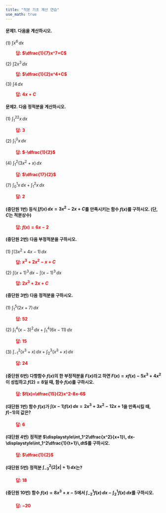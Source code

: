 ```yaml
---
title: "적분 기초 계산 연습"
use_math: true
---
```

#### 문제1. 다음을 계산하시오. 

(1) $\displaystyle\int x^6\,dx$

**<span style="color: red;">$\qquad$답: $\dfrac{1}{7}x^7+C$</span>**

(2) $\displaystyle\int 2 x^3\,dx$

**<span style="color: red;">$\qquad$답: $\dfrac{1}{2}x^4+C$</span>**

(3) $\displaystyle\int 4\,dx$

**<span style="color: red;">$\qquad$답: $4x+C$</span>**


#### 문제2. 다음 정적분을 계산하시오. 

(1) $\displaystyle\int_1^22 x\,dx$

**<span style="color: red;">$\qquad$답: $3$</span>**

(2) $\displaystyle\int_1^0x\,dx$

**<span style="color: red;">$\qquad$답: $-\dfrac{1}{2}$</span>**

(4) $\displaystyle\int_1^2 (3x^2+x)\,dx$

**<span style="color: red;">$\qquad$답: $\dfrac{17}{2}$</span>**

(7) $\displaystyle\int_0^1 x\, dx+\displaystyle\int_1^2 x\,dx$

**<span style="color: red;">$\qquad$답: $2$</span>**


#### (중단원 1번) 등식 $\displaystyle\int f(x)\,dx=3x^2-2x+C$를 만족시키는 함수 $f(x)$를 구하시오. (단, $C$는 적분상수)

**<span style="color: red;">$\qquad$답: $f(x)=6x-2$</span>**

#### (중단원 2번) 다음 부정적분을 구하시오. 

(1) $\displaystyle\int(3 x^2+4 x-1)\,dx$

**<span style="color: red;">$\qquad$답: $x^3+2x^2-x+C$</span>**

(2) $\displaystyle\int(x+1)^3\, dx-\displaystyle\int(x-1)^3\,dx$

**<span style="color: red;">$\qquad$답: $2x^3+2x+C$</span>**

#### (중단원 3번) 다음 정적분을 구하시오. 

(1) $\displaystyle\int_1^5(2 x+7)\,dx$

**<span style="color: red;">$\qquad$답: $52$</span>**

(2) $\displaystyle\int_1^4(x-3)^2\, dx+\displaystyle\int_1^4(6 x-11)\,dx$

**<span style="color: red;">$\qquad$답: $15$</span>**

(3) $\displaystyle\int_{-1}^2(x^3+x)\, dx+\displaystyle\int_2^3(x^3+x)\,dx$

**<span style="color: red;">$\qquad$답: $24$</span>**

#### (중단원 6번) 다항함수 $f(x)$의 한 부정적분을 $F(x)$라고 하면 $F(x)=xf(x)-5x^3+4x^2$이 성립하고 $f(2)=8$일 때, 함수 $f(x)$를 구하시오. 

**<span style="color: red;">$\qquad$답: $f(x)=\dfrac{15}{2}x^2-8x-6$</span>**

#### (대단원 1번) 함수 $f(x)$가 $\displaystyle\int(x-1)f(x)\,dx=2x^3+3x^2-12x+1$을 만족시킬 때, $f(-1)$의 값은?

**<span style="color: red;">$\qquad$답: $6$</span>**

#### (대단원 4번) 정적분 $\displaystyle\int_1^2\dfrac{x^2}{x+1}\, dx-\displaystyle\int_1^2\dfrac{1}{t+1}\,dt$를 구하시오.

**<span style="color: red;">$\qquad$답: $\dfrac{1}{2}$</span>**

#### (대단원 5번) 정적분 $\displaystyle\int_{-3}^2(2\lvert x\rvert+1)\,dx$는?

**<span style="color: red;">$\qquad$답: $18$</span>**

#### (중단원 10번) 함수 $f(x)=8x^3+x-5$에서 $\displaystyle\int_{-2}^1 f(x)\, dx-\displaystyle\int_2^1 f(x)\,dx$를 구하시오. 

**<span style="color: red;">$\qquad$답: $-20$</span>**
